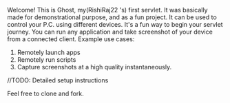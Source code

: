 Welcome!
This is Ghost, my(RishiRaj22 's) first servlet. It was basically made for demonstrational purpose, and as a
fun project. It  can be used to control your P.C. using different devices. It's a fun way to begin your servlet journey. You can run any application and take screenshot of your device from a connected client. 
Example use cases:
1. Remotely launch apps
2. Remotely run scripts
3. Capture screenshots at a high quality instantaneously.

//TODO: Detailed setup instructions

Feel free to clone and fork.
